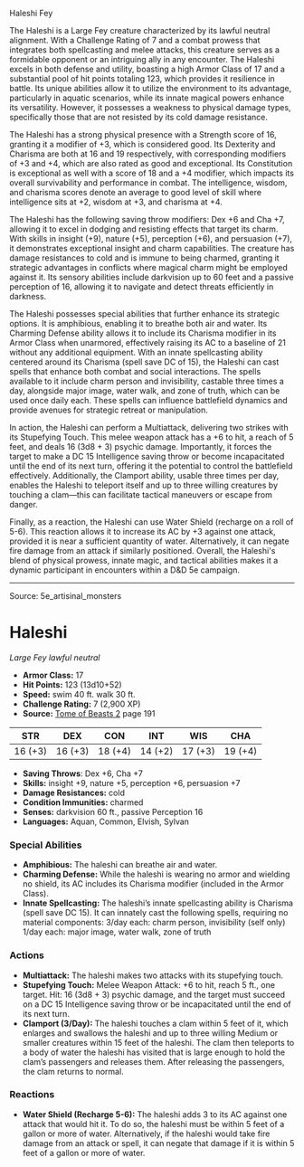 <MonsterName/>Haleshi</MonsterName>
<CreatureType/>Fey</CreatureType>

<summary>The Haleshi is a Large Fey creature characterized by its lawful neutral alignment. With a Challenge Rating of 7 and a combat prowess that integrates both spellcasting and melee attacks, this creature serves as a formidable opponent or an intriguing ally in any encounter. The Haleshi excels in both defense and utility, boasting a high Armor Class of 17 and a substantial pool of hit points totaling 123, which provides it resilience in battle. Its unique abilities allow it to utilize the environment to its advantage, particularly in aquatic scenarios, while its innate magical powers enhance its versatility. However, it possesses a weakness to physical damage types, specifically those that are not resisted by its cold damage resistance.</summary>

<detail>

The Haleshi has a strong physical presence with a Strength score of 16, granting it a modifier of +3, which is considered good. Its Dexterity and Charisma are both at 16 and 19 respectively, with corresponding modifiers of +3 and +4, which are also rated as good and exceptional. Its Constitution is exceptional as well with a score of 18 and a +4 modifier, which impacts its overall survivability and performance in combat. The intelligence, wisdom, and charisma scores denote an average to good level of skill where intelligence sits at +2, wisdom at +3, and charisma at +4.

The Haleshi has the following saving throw modifiers: Dex +6 and Cha +7, allowing it to excel in dodging and resisting effects that target its charm. With skills in insight (+9), nature (+5), perception (+6), and persuasion (+7), it demonstrates exceptional insight and charm capabilities. The creature has damage resistances to cold and is immune to being charmed, granting it strategic advantages in conflicts where magical charm might be employed against it. Its sensory abilities include darkvision up to 60 feet and a passive perception of 16, allowing it to navigate and detect threats efficiently in darkness.

The Haleshi possesses special abilities that further enhance its strategic options. It is amphibious, enabling it to breathe both air and water. Its Charming Defense ability allows it to include its Charisma modifier in its Armor Class when unarmored, effectively raising its AC to a baseline of 21 without any additional equipment. With an innate spellcasting ability centered around its Charisma (spell save DC of 15), the Haleshi can cast spells that enhance both combat and social interactions. The spells available to it include charm person and invisibility, castable three times a day, alongside major image, water walk, and zone of truth, which can be used once daily each. These spells can influence battlefield dynamics and provide avenues for strategic retreat or manipulation.

In action, the Haleshi can perform a Multiattack, delivering two strikes with its Stupefying Touch. This melee weapon attack has a +6 to hit, a reach of 5 feet, and deals 16 (3d8 + 3) psychic damage. Importantly, it forces the target to make a DC 15 Intelligence saving throw or become incapacitated until the end of its next turn, offering it the potential to control the battlefield effectively. Additionally, the Clamport ability, usable three times per day, enables the Haleshi to teleport itself and up to three willing creatures by touching a clam—this can facilitate tactical maneuvers or escape from danger. 

Finally, as a reaction, the Haleshi can use Water Shield (recharge on a roll of 5-6). This reaction allows it to increase its AC by +3 against one attack, provided it is near a sufficient quantity of water. Alternatively, it can negate fire damage from an attack if similarly positioned. Overall, the Haleshi's blend of physical prowess, innate magic, and tactical abilities makes it a dynamic participant in encounters within a D&D 5e campaign.</detail>



---

Source: 5e_artisinal_monsters

# Haleshi

*Large* *Fey* *lawful neutral*

- **Armor Class:** 17
- **Hit Points:** 123 (13d10+52)
- **Speed:** swim 40 ft. walk 30 ft.
- **Challenge Rating:** 7 (2,900 XP)
- **Source:** [Tome of Beasts 2](https://koboldpress.com/kpstore/product/tome-of-beasts-2-for-5th-edition) page 191

| STR | DEX | CON | INT | WIS | CHA |
| --- | --- | --- | --- | --- | --- |
| 16 (+3) | 16 (+3) | 18 (+4) | 14 (+2) | 17 (+3) | 19 (+4) |

- **Saving Throws**: Dex +6, Cha +7
- **Skills:** insight +9, nature +5, perception +6, persuasion +7
- **Damage Resistances:** cold
- **Condition Immunities:** charmed
- **Senses:** darkvision 60 ft., passive Perception 16
- **Languages:** Aquan, Common, Elvish, Sylvan

### Special Abilities

- **Amphibious:** The haleshi can breathe air and water.
- **Charming Defense:** While the haleshi is wearing no armor and wielding no shield, its AC includes its Charisma modifier (included in the Armor Class).
- **Innate Spellcasting:** The haleshi’s innate spellcasting ability is Charisma (spell save DC 15). It can innately cast the following spells, requiring no material components:
3/day each: charm person, invisibility (self only)
1/day each: major image, water walk, zone of truth

### Actions

- **Multiattack:** The haleshi makes two attacks with its stupefying touch.
- **Stupefying Touch:** Melee Weapon Attack: +6 to hit, reach 5 ft., one target. Hit: 16 (3d8 + 3) psychic damage, and the target must succeed on a DC 15 Intelligence saving throw or be incapacitated until the end of its next turn.
- **Clamport (3/Day):** The haleshi touches a clam within 5 feet of it, which enlarges and swallows the haleshi and up to three willing Medium or smaller creatures within 15 feet of the haleshi. The clam then teleports to a body of water the haleshi has visited that is large enough to hold the clam’s passengers and releases them. After releasing the passengers, the clam returns to normal.

### Reactions

- **Water Shield (Recharge 5-6):** The haleshi adds 3 to its AC against one attack that would hit it. To do so, the haleshi must be within 5 feet of a gallon or more of water. Alternatively, if the haleshi would take fire damage from an attack or spell, it can negate that damage if it is within 5 feet of a gallon or more of water.




